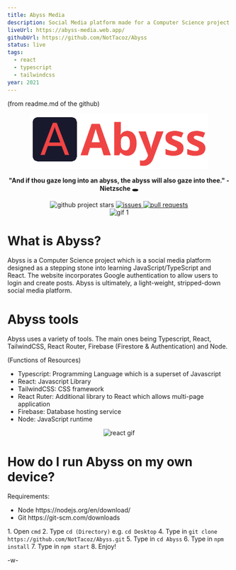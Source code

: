 ```yaml
---
title: Abyss Media
description: Social Media platform made for a Computer Science project
liveUrl: https://abyss-media.web.app/
githubUrl: https://github.com/NotTacoz/Abyss
status: live
tags:
  - react
  - typescript
  - tailwindcss
year: 2021
---
```

(from readme.md of the github)

<a href=""><p align="center">
<img height=125 src="https://github.com/NotTacoz/Abyss/blob/master/src/img/logo.png?raw=true"/>
</p></a>
<p align="center">
  <strong>"And if thou gaze long into an abyss, the abyss will also gaze into thee." -Nietzsche 🕳</strong>
</p>
<p align="center">
  <a>
    <img src="https://img.shields.io/github/stars/NotTacoz/Abyss?style=for-the-badge" alt="github project stars" />
  </a>
  <a href="https://github.com/NotTacoz/Abyss/issues">
    <img src="https://img.shields.io/github/issues/NotTacoz/Abyss?style=for-the-badge" alt="issues" />
  </a>
  <a href="https://github.com/NotTacoz/Abyss/pulls">
    <img src="https://img.shields.io/github/issues-pr/NotTacoz/Abyss?style=for-the-badge" alt="pull requests" />
  </a>
  <br />
  <img src="https://external-content.duckduckgo.com/iu/?u=https%3A%2F%2Fi1.wp.com%2Fcdn.makezine.com%2Fuploads%2F2014%2F07%2Floop-findr-2.gif%3Fresize%3D320%252C240&f=1&nofb=1" width="350px" alt="gif 1" />
</p>
<p>
  <h1>What is Abyss?</h1>
  <p>
    Abyss is a Computer Science project which is a social media platform designed as a stepping stone into learning JavaScript/TypeScript and React. The website incorporates Google authentication to allow users to login and create posts. Abyss is ultimately, a light-weight, stripped-down social media platform.
  </p>

<p>
  <h1>Abyss tools</h1>
  <p>
    Abyss uses a variety of tools. The main ones being Typescript, React, TailwindCSS, React Router, Firebase (Firestore & Authentication) and Node. 
  </p>
  (Functions of Resources)
  <ul>
    <li>Typescript: Programming Language which is a superset of Javascript</li>
    <li>React: Javascript Library</li>
    <li>TailwindCSS: CSS framework</li>
    <li>React Ruter: Additional library to React which allows multi-page application</li>
    <li>Firebase: Database hosting service</li>
    <li>Node: JavaScript runtime</li>
  </ul>
  <p align="center">
    <img src="https://external-content.duckduckgo.com/iu/?u=https%3A%2F%2Fmedia.giphy.com%2Fmedia%2FeNAsjO55tPbgaor7ma%2Fgiphy.gif&f=1&nofb=1" alt="react gif" width="128px" />
  </p>

<p>
  <h1>How do I run Abyss on my own device?</h1>
  <p>
    Requirements:
  <ul>
    <li>Node https://nodejs.org/en/download/</li>
    <li>Git https://git-scm.com/downloads</li>
  </ul>
  1. Open <code>cmd</code>
  2. Type <code>cd (Directory)</code> e.g. <code>cd Desktop</code>
  4. Type in <code>git clone https://github.com/NotTacoz/Abyss.git</code>
  5. Type in <code>cd Abyss</code>
  6. Type in <code>npm install</code>
  7. Type in <code>npm start</code>
  8. Enjoy!

-w-